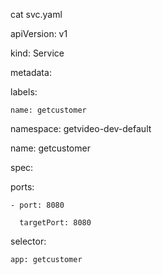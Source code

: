 cat  svc.yaml

apiVersion: v1
 
kind: Service

metadata:

  labels:
  
    name: getcustomer
    
  namespace: getvideo-dev-default
  
  name: getcustomer
  
spec:

  ports:
  
    - port: 8080 
    
      targetPort: 8080
      
  selector:
  
    app: getcustomer
